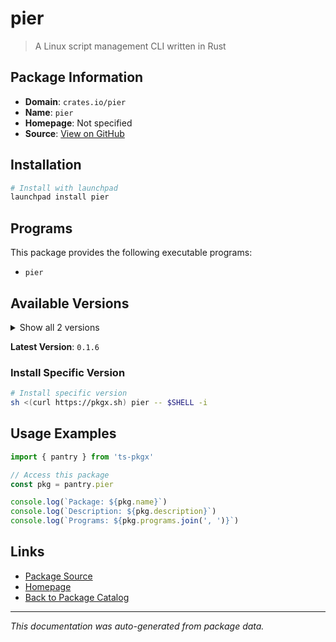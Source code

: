 # pier

> A Linux script management CLI written in Rust

## Package Information

- **Domain**: `crates.io/pier`
- **Name**: `pier`
- **Homepage**: Not specified
- **Source**: [View on GitHub](https://github.com/pkgxdev/pantry/tree/main/projects/crates.io/pier/package.yml)

## Installation

```bash
# Install with launchpad
launchpad install pier
```

## Programs

This package provides the following executable programs:

- `pier`

## Available Versions

<details>
<summary>Show all 2 versions</summary>

- `0.1.6`, `0.1.5`

</details>

**Latest Version**: `0.1.6`

### Install Specific Version

```bash
# Install specific version
sh <(curl https://pkgx.sh) pier -- $SHELL -i
```

## Usage Examples

```typescript
import { pantry } from 'ts-pkgx'

// Access this package
const pkg = pantry.pier

console.log(`Package: ${pkg.name}`)
console.log(`Description: ${pkg.description}`)
console.log(`Programs: ${pkg.programs.join(', ')}`)
```

## Links

- [Package Source](https://github.com/pkgxdev/pantry/tree/main/projects/crates.io/pier/package.yml)
- [Homepage](#)
- [Back to Package Catalog](../package-catalog.md)

---

*This documentation was auto-generated from package data.*
